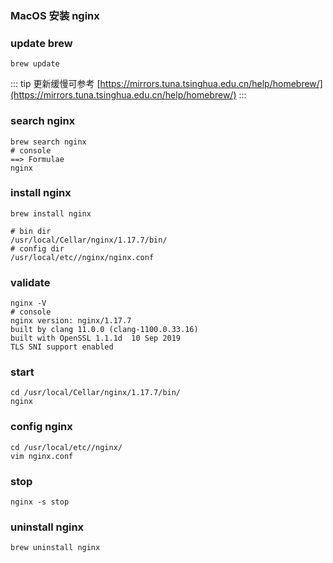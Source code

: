 ### MacOS 安装 nginx

### update brew
```shell script
brew update
```
::: tip 更新缓慢可参考
[https://mirrors.tuna.tsinghua.edu.cn/help/homebrew/](https://mirrors.tuna.tsinghua.edu.cn/help/homebrew/)
:::


### search nginx
```shell script
brew search nginx
# console
==> Formulae
nginx
```

### install nginx
```shell script
brew install nginx

# bin dir
/usr/local/Cellar/nginx/1.17.7/bin/
# config dir
/usr/local/etc//nginx/nginx.conf
```

### validate
```shell script
nginx -V
# console
nginx version: nginx/1.17.7
built by clang 11.0.0 (clang-1100.0.33.16)
built with OpenSSL 1.1.1d  10 Sep 2019
TLS SNI support enabled
```

### start
```shell script
cd /usr/local/Cellar/nginx/1.17.7/bin/
nginx
```

### config nginx
```shell script
cd /usr/local/etc//nginx/
vim nginx.conf
```

### stop
```shell script
nginx -s stop
```

### uninstall nginx
```shell script
brew uninstall nginx
```

